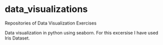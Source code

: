 # data_visualizations
Repositories of Data Visualization Exercises 

Data visualization in python using seaborn. For this excersise I have used Iris Dataset.

